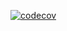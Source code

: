 [![codecov](https://codecov.io/gh/FoxAndDuckSoftware/aws-rotate-iam-keys-rs/branch/master/graph/badge.svg?token=ZLEAWJBDQ4)](https://codecov.io/gh/FoxAndDuckSoftware/aws-rotate-iam-keys-rs)
